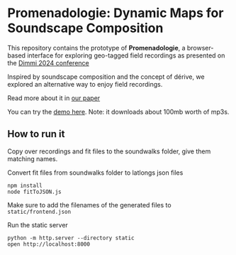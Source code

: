 # Promenadologie: Dynamic Maps for Soundscape Composition

This repository contains the prototype of **Promenadologie**, a browser-based interface for exploring geo-tagged field recordings as presented on the [Dimmi 2024 conference](https://event.unitn.it/dimmi2024/)

Inspired by soundscape composition and the concept of dérive, we explored an alternative way to enjoy field recordings.

Read more about it in [our paper](https://www.researchgate.net/publication/386086931_Promenadologie_Dynamic_Maps_for_Soundscape_Composition)

You can try the [demo here](https://promenadologie.surge.sh/). Note: it downloads about 100mb worth of mp3s.

## How to run it

Copy over recordings and fit files to the soundwalks folder, give them matching names.

Convert fit files from soundwalks folder to latlongs json files
```
npm install
node fitToJSON.js
```

Make sure to add the filenames of the generated files to `static/frontend.json`

Run the static server
```
python -m http.server --directory static
open http://localhost:8000
```
